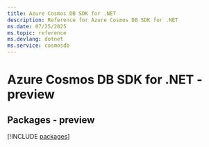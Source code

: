 ```yaml
---
title: Azure Cosmos DB SDK for .NET
description: Reference for Azure Cosmos DB SDK for .NET
ms.date: 07/25/2025
ms.topic: reference
ms.devlang: dotnet
ms.service: cosmosdb
---
```

# Azure Cosmos DB SDK for .NET - preview
## Packages - preview
[!INCLUDE [packages](cosmos-db-index.md)]